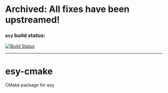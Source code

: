 # Archived: All fixes have been upstreamed!

### `esy` build status:
[![Build Status](https://dev.azure.com/esy-packages/esy-cmake/_apis/build/status/esy-packages.esy-cmake)](https://dev.azure.com/esy-packages/esy-cmake/_build/latest?definitionId=1)

---

# esy-cmake
CMake package for esy
